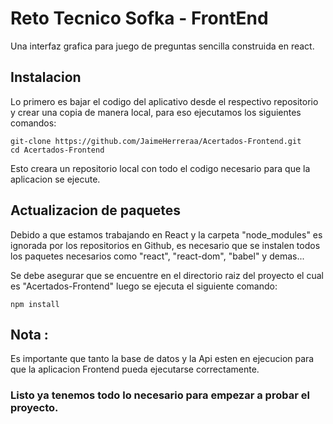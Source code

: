 # Reto Tecnico Sofka - FrontEnd

Una interfaz grafica para juego de preguntas sencilla construida en react.

## Instalacion

Lo primero es bajar el codigo del aplicativo desde el respectivo repositorio y crear una copia de manera local, para eso ejecutamos los siguientes comandos:

```shell
git-clone https://github.com/JaimeHerreraa/Acertados-Frontend.git
cd Acertados-Frontend
```

Esto creara un repositorio local con todo el codigo necesario para que la aplicacion se ejecute.

## Actualizacion de paquetes 
Debido a que estamos trabajando en React y la carpeta "node_modules" es ignorada por los repositorios en Github, es necesario que se instalen todos los paquetes necesarios como "react", "react-dom", "babel" y demas...

Se debe asegurar que se encuentre en el directorio raiz del proyecto el cual es "Acertados-Frontend" luego se ejecuta el siguiente comando:

```shell
npm install
```

## Nota :
Es importante que tanto la base de datos y la Api esten en ejecucion para que la aplicacion Frontend pueda ejecutarse correctamente.

### Listo ya tenemos todo lo necesario para empezar a probar el proyecto.
